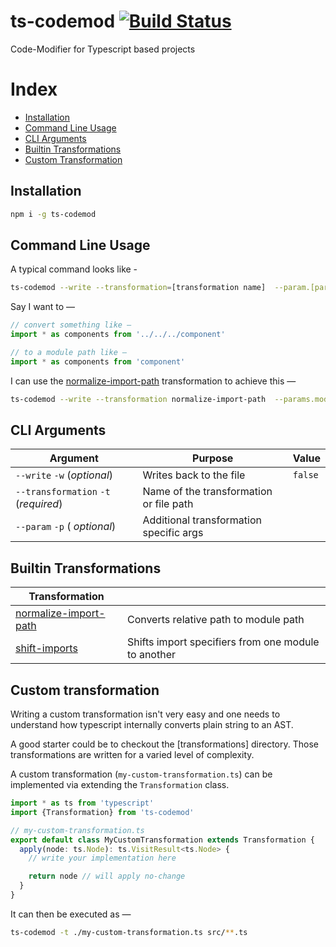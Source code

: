 # ts-codemod [![Build Status](https://travis-ci.com/tusharmath/ts-codemod.svg?branch=master)](https://travis-ci.com/tusharmath/ts-codemod)

Code-Modifier for Typescript based projects

# Index

- [Installation](#installation)
- [Command Line Usage](#command-line-usage)
- [CLI Arguments](#cli-arguments)
- [Builtin Transformations](#builtin-transformations)
- [Custom Transformation](#custom-transformation)

## Installation

```bash
npm i -g ts-codemod
```

## Command Line Usage

A typical command looks like -

```bash
ts-codemod --write --transformation=[transformation name]  --param.[param name]=[param value] [glob pattern]
```

Say I want to —

```ts
// convert something like —
import * as components from '../../../component'

// to a module path like —
import * as components from 'component'
```

I can use the [normalize-import-path] transformation to achieve this —

```bash
ts-codemod --write --transformation normalize-import-path  --params.moduleName=component src/**/*.ts
```

## CLI Arguments

| **Argument**                         | **Purpose**                             | **Value** |
| ------------------------------------ | --------------------------------------- | --------- |
| `--write` `-w` (_optional_)          | Writes back to the file                 | `false`   |
| `--transformation` `-t` (_required_) | Name of the transformation or file path |           |
| `--param` `-p` ( _optional_)         | Additional transformation specific args |           |

## Builtin Transformations

| **Transformation**      |                                                     |
| ----------------------- | --------------------------------------------------- |
| [normalize-import-path] | Converts relative path to module path               |
| [shift-imports]         | Shifts import specifiers from one module to another |

[normalize-import-path]: https://github.com/tusharmath/ts-codemod/blob/master/transformations/normalize-import-path.ts
[shift-imports]: https://github.com/tusharmath/ts-codemod/blob/master/transformations/shift-imports.ts

## Custom transformation

Writing a custom transformation isn't very easy and one needs to understand how typescript internally converts plain string to an AST.

A good starter could be to checkout the [transformations] directory. Those transformations are written for a varied level of complexity.

A custom transformation (`my-custom-transformation.ts`) can be implemented via extending the `Transformation` class.

```ts
import * as ts from 'typescript'
import {Transformation} from 'ts-codemod'

// my-custom-transformation.ts
export default class MyCustomTransformation extends Transformation {
  apply(node: ts.Node): ts.VisitResult<ts.Node> {
    // write your implementation here

    return node // will apply no-change
  }
}
```

It can then be executed as —

```bash
ts-codemod -t ./my-custom-transformation.ts src/**.ts
```
